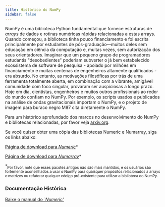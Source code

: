 ```yaml
---
title: Histórico do NumPy
sidebar: false
---
```


NumPy é uma biblioteca Python fundamental que fornece estruturas de *arrays* de dados e rotinas numéricas rápidas relacionadas a estas arrays. Quando começou, a biblioteca tinha pouco financiamento e foi escrita principalmente por estudantes de pós-graduação—muitos deles sem educação em ciência da computação e, muitas vezes, sem autorização dos seus orientadores. Imaginar que um pequeno grupo de programadores estudantis "desobedientes" poderiam subverter o já bem estabelecido ecossistema de software de pesquisa - apoiado por milhões em financiamento e muitas centenas de engenheiros altamente qualificados - era absurdo. No entanto, as motivações filosóficas por trás de uma ferramenta totalmente aberta, em combinação com a vibrante, amigável comunidade com foco singular, provaram ser auspiciosas a longo prazo.  Hoje em dia, cientistas, engenheiros e muitos outros profissionais ao redor do mundo confiam no NumPy. Por exemplo, os scripts usados e publicados na análise de ondas gravitacionais importam o NumPy, e o projeto de imagem para buraco negro M87 cita diretamente o NumPy.

Para um histórico aprofundado dos marcos no desenvolvimento do NumPy e bibliotecas relacionadas, por favor veja [arxiv.org](https://arxiv.org/abs/1907.10121).

Se você quiser obter uma cópia das bibliotecas Numeric e Numarray, siga os links abaixo:

[Página de download para *Numeric*](https://sourceforge.net/projects/numpy/files/Old%20Numeric/)*

[Página de download para *Numarray*](https://sourceforge.net/projects/numpy/files/Old%20Numarray/)*

*<sub>Por favor, note que esses pacotes antigos não são mais mantidos, e os usuários são fortemente aconselhados a usar o NumPy para quaisquer propósitos relacionados a arrays e matrizes ou refatorar qualquer código pré-existente para utilizar a biblioteca do NumPy.</sub>

### Documentação Histórica

[Baixe o manual do *`Numeric'*](static/numeric-manual.pdf)

